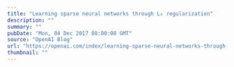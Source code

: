 ```yaml
---
title: "Learning sparse neural networks through L₀ regularization"
description: ""
summary: ""
pubDate: "Mon, 04 Dec 2017 08:00:00 GMT"
source: "OpenAI Blog"
url: "https://openai.com/index/learning-sparse-neural-networks-through-l0-regularization"
thumbnail: ""
---
```


